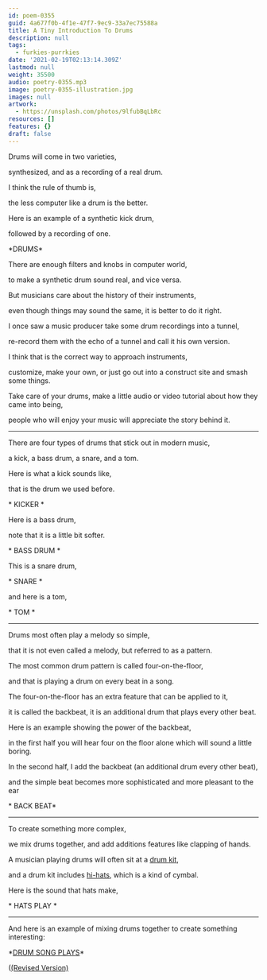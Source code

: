 ```yaml
---
id: poem-0355
guid: 4a677f0b-4f1e-47f7-9ec9-33a7ec75588a
title: A Tiny Introduction To Drums
description: null
tags:
  - furkies-purrkies
date: '2021-02-19T02:13:14.309Z'
lastmod: null
weight: 35500
audio: poetry-0355.mp3
image: poetry-0355-illustration.jpg
images: null
artwork:
  - https://unsplash.com/photos/9lfubBqLbRc
resources: []
features: {}
draft: false
---
```


Drums will come in two varieties,

synthesized, and as a recording of a real drum.

I think the rule of thumb is,

the less computer like a drum is the better.

Here is an example of a synthetic kick drum,

followed by a recording of one.

\*DRUMS\*

There are enough filters and knobs in computer world,

to make a synthetic drum sound real, and vice versa.

But musicians care about the history of their instruments,

even though things may sound the same, it is better to do it right.

I once saw a music producer take some drum recordings into a tunnel,

re-record them with the echo of a tunnel and call it his own version.

I think that is the correct way to approach instruments,

customize, make your own, or just go out into a construct site and smash some things.

Take care of your drums, make a little audio or video tutorial about how they came into being,

people who will enjoy your music will appreciate the story behind it.

---

There are four types of drums that stick out in modern music,

a kick, a bass drum, a snare, and a tom.

Here is what a kick sounds like,

that is the drum we used before.

\* KICKER \*

Here is a bass drum,

note that it is a little bit softer.

\* BASS DRUM \*

This is a snare drum,

\* SNARE \*

and here is a tom,

\* TOM \*

---

Drums most often play a melody so simple,

that it is not even called a melody, but referred to as a pattern.

The most common drum pattern is called four-on-the-floor,

and that is playing a drum on every beat in a song.

The four-on-the-floor has an extra feature that can be applied to it,

it is called the backbeat, it is an additional drum that plays every other beat.

Here is an example showing the power of the backbeat,

in the first half you will hear four on the floor alone which will sound a little boring.

In the second half, I add the backbeat (an additional drum every other beat),

and the simple beat becomes more sophisticated and more pleasant to the ear

\* BACK BEAT\*

---

To create something more complex,

we mix drums together, and add additions features like clapping of hands.

A musician playing drums will often sit at a [drum kit](https://en.wikipedia.org/wiki/Drum_kit),

and a drum kit includes [hi-hats](https://en.wikipedia.org/wiki/Hi-hat), which is a kind of cymbal.

Here is the sound that hats make,

\* HATS PLAY \*

---

And here is an example of mixing drums together to create something interesting:

\*[DRUM SONG PLAYS](files/drum-song.mp3 "Simple Drum Song")\*

([(Revised Version)](files/drum-song-revised.mp3 "Revised Drum Song")
